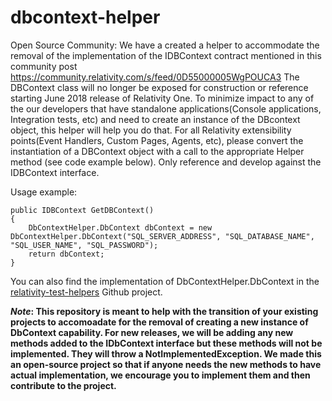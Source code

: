 # dbcontext-helper
Open Source Community: We have a created a helper to accommodate the removal of the implementation of the IDBContext contract mentioned in this community post https://community.relativity.com/s/feed/0D55000005WgPOUCA3 The DBContext class will no longer be exposed for construction or reference starting June 2018 release of Relativity One. To minimize impact to any of the our developers that have standalone applications(Console applications, Integration tests, etc) and need to create an instance of the DBcontext object, this helper will help you do that. For all Relativity extensibility points(Event Handlers, Custom Pages, Agents, etc), please convert the instantiation of a DBContext object with a call to the appropriate Helper method (see code example below). Only reference and develop against the IDBContext interface.

Usage example:

```
public IDBContext GetDBContext()
{
	DbContextHelper.DbContext dbContext = new DbContextHelper.DbContext("SQL_SERVER_ADDRESS", "SQL_DATABASE_NAME", "SQL_USER_NAME", "SQL_PASSWORD");
	return dbContext;
}
```

You can also find the implementation of DbContextHelper.DbContext in the [relativity-test-helpers](https://github.com/relativitydev/relativity-test-helpers) Github project.

**_Note_: This repository is meant to help with the transition of your existing projects to accomoadate for the removal of creating a new instance of DbContext capability. For new releases, we will be adding any new methods added to the IDbContext interface but these methods will not be implemented. They will throw a NotImplementedException. We made this an open-source project so that if anyone needs the new methods to have actual implementation, we encourage you to implement them and then contribute to the project.**

